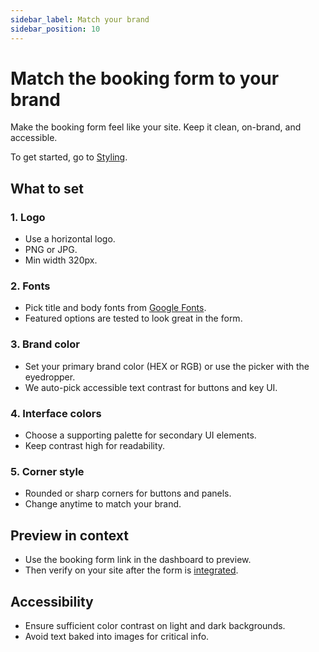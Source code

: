 ```yaml
---
sidebar_label: Match your brand
sidebar_position: 10
---
```


# Match the booking form to your brand

Make the booking form feel like your site. Keep it clean, on-brand, and accessible.

To get started, go to [Styling](https://dashboard.letsbook.app/styling).

## What to set

### 1. Logo

- Use a horizontal logo.
- PNG or JPG.
- Min width 320px.

### 2. Fonts

- Pick title and body fonts from [Google Fonts](https://fonts.google.com/).
- Featured options are tested to look great in the form.

### 3. Brand color

- Set your primary brand color (HEX or RGB) or use the picker with the eyedropper.
- We auto-pick accessible text contrast for buttons and key UI.

### 4. Interface colors

- Choose a supporting palette for secondary UI elements.
- Keep contrast high for readability.

### 5. Corner style

- Rounded or sharp corners for buttons and panels.
- Change anytime to match your brand.

## Preview in context

- Use the booking form link in the dashboard to preview.
- Then verify on your site after the form is [integrated](add-to-website.mdx).

## Accessibility

- Ensure sufficient color contrast on light and dark backgrounds.
- Avoid text baked into images for critical info.
